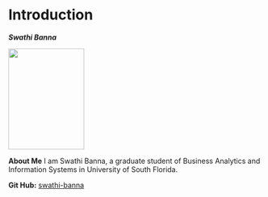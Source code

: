 # Introduction
***Swathi Banna***

<img src = "https://github.com/swathi-banna/Introduction/assets/124846237/d71c8e73-73b2-4a2f-bd5d-658c04181217" height= 200 width=150>

**About Me**
I am Swathi Banna, a graduate student of Business Analytics and Information Systems in University of South Florida.

**Git Hub:** [swathi-banna](https://github.com/swathi-banna)
